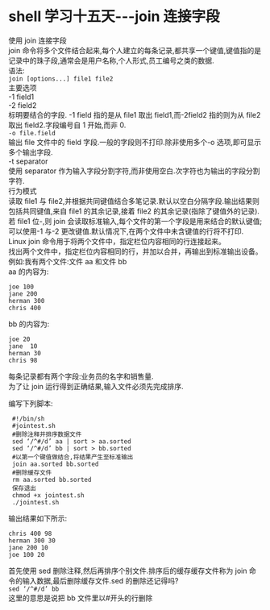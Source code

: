# shell 学习十五天---join 连接字段

使用 join 连接字段  
join 命令将多个文件结合起来,每个人建立的每条记录,都共享一个键值,键值指的是记录中的珠子段,通常会是用户名称,个人形式,员工编号之类的数据.  
语法:  
```join [options...] file1 file2```  
主要选项  
-1 field1  
-2 field2  
标明要结合的字段. -1 field 指的是从 file1 取出 field1,而-2field2 指的则为从 file2 取出 field2.字段编号自 1 开始,而非 0.  
```-o file.field```  
输出 file 文件中的 field 字段.一般的字段则不打印.除非使用多个-o 选项,即可显示多个输出字段.  
-t separator  
使用 separator 作为输入字段分割字符,而非使用空白.次字符也为输出的字段分割字符.  
行为模式  
读取 file1 与 file2,并根据共同键值结合多笔记录.默认以空白分隔字段.输出结果则包括共同键值,来自 file1 的其余记录,接着 file2 的其余记录(指除了键值外的记录).若 file1 位-,则 join 会读取标准输入,每个文件的第一个字段是用来结合的默认键值;可以使用-1 与-2 更改键值.默认情况下,在两个文件中未含键值的行将不打印.  
Linux join 命令用于将两个文件中，指定栏位内容相同的行连接起来。  
找出两个文件中，指定栏位内容相同的行，并加以合并，再输出到标准输出设备。  
例如:我有两个文件:文件 aa 和文件 bb  
aa 的内容为:  

```
joe 100  
jane 200  
herman 300  
chris 400
```
  
bb 的内容为:  

```
joe 20  
jane  10  
herman 30  
chris 98
```
 
 
每条记录都有两个字段:业务员的名字和销售量.  
为了让 join 运行得到正确结果,输入文件必须先完成排序.
 
 
 编写下列脚本:  

```
 #!/bin/sh  
 #jointest.sh  
 #删除注释并排序数据文件  
 sed ‘/^#/d’ aa | sort > aa.sorted  
 sed ‘/^#/d’ bb | sort > bb.sorted  
 #以第一个键值做结合,将结果产生至标准输出  
 join aa.sorted bb.sorted  
 #删除缓存文件  
 rm aa.sorted bb.sorted  
 保存退出  
 chmod +x jointest.sh  
 ./jointest.sh  
```

输出结果如下所示:  

```
chris 400 98  
herman 300 30  
jane 200 10  
joe 100 20  
```

首先使用 sed 删除注释,然后再排序个别文件.排序后的缓存缓存文件称为 join 命令的输入数据,最后删除缓存文件.sed 的删除还记得吗?  
```sed ‘/^#/d’ bb```  
这里的意思是说把 bb 文件里以#开头的行删除